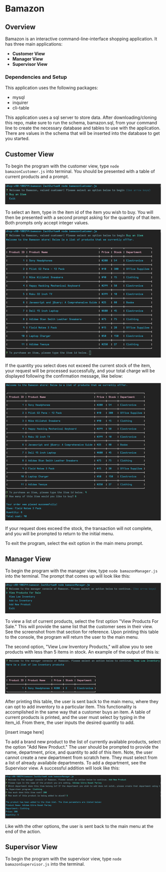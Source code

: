 # Bamazon
## Overview
Bamazon is an interactive command-line-interface shopping application. It has three main applications:

  - **Customer View**
  - **Manager View**
  - **Supervisor View**

### Dependencies and Setup

This application uses the following packages:
  - mysql
  - inquirer
  - cli-table
  

This application uses a sql server to store data. After downloading/cloning this repo, make sure to run the schema, bamazon.sql, from your command line to create the necessary database and tables to use with the application. There are values in the schema that will be inserted into the database to get you started.

## Customer View
To begin the program with the customer view, type `node bamazonCustomer.js` into terminal. You should be presented with a table of current products and a prompt.

![customer-prompt](https://github.com/zdurham/bamazon/blob/master/img/customer-prompt-snippet.png)

To select an item, type in the item id of the item you wish to buy. You will then be presented with a second prompt asking for the quantity of that item. Both prompts only accept integer values.

![item list](https://github.com/zdurham/bamazon/blob/master/img/customer-snippet2.png)

If the quantity you select does not exceed the current stock of the item, your request will be processed successfully, and your total charge will be displayed following the confirmation message, like below: 

![success](https://github.com/zdurham/bamazon/blob/master/img/customer-snipper3.png)

If your request does exceed the stock, the transaction will not complete, and you will be prompted to return to the initial menu.

To exit the program, select the exit option in the main menu prompt.

## Manager View
To begin the program with the manager view, type `node bamazonManager.js` into the terminal. The prompt that comes up will look like this:

![manager prompt](https://github.com/zdurham/bamazon/blob/master/img/manager-prompt1.png)

To view a list of current products, select the first option "View Products For Sale." This will provide the same list that the customer sees in their view. See the screenshot from that section for reference. Upon printing this table to the console, the program will return the user to the main menu.

The second option, "View Low Inventory Products," will allow you to see products with less than 5 items in stock. An example of the output of this is:

![low inventory](https://github.com/zdurham/bamazon/blob/master/img/low-inventory.png)

After printing this table, the user is sent back to the main menu, where they can opt to add inventory to a particular item. This functionality is accomplished in the same way that a customer buys an item. A table of current products is printed, and the user must select by typing in the item_id. From there, the user inputs the desired quantity to add. 

[insert image here]

To add a brand new product to the list of currently available products, select the option "Add New Product." The user should be prompted to provide the name, department, price, and quantity to add of this item. Note, the user cannot create a new department from scratch here. They must select from a list of already availabile departments. To add a department, see the Supervisor view. A successful addition will look like this:

![add success](https://github.com/zdurham/bamazon/blob/master/img/add-item-success.png)

Like with the other options, the user is sent back to the main menu at the end of the action.
 
## Supervisor View
To begin the program with the supervisor view, type `node bamazonSupervisor.js` into the terminal.
